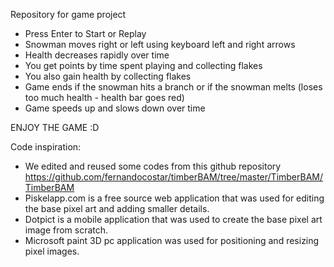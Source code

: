 Repository for game project

- Press Enter to Start or Replay
- Snowman moves right or left using keyboard left and right arrows
- Health decreases rapidly over time
- You get points by time spent playing and collecting flakes
- You also gain health by collecting flakes
- Game ends if the snowman hits a branch or if the snowman melts (loses too much health - health bar goes red)
- Game speeds up and slows down over time

ENJOY THE GAME :D



Code inspiration:
- We edited and reused some codes from this github repository https://github.com/fernandocostar/timberBAM/tree/master/TimberBAM/TimberBAM
- Piskelapp.com is a free source web application that was used for editing the
base pixel art and adding smaller details.
- Dotpict is a mobile application that was used to create the base pixel art
image from scratch.
- Microsoft paint 3D pc application was used for positioning and resizing pixel images.
